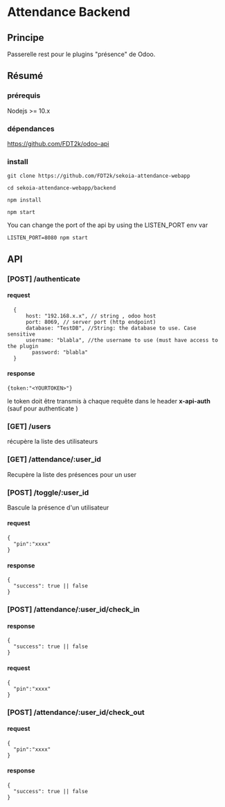 # Attendance Backend

## Principe

Passerelle rest pour le plugins "présence" de Odoo.


## Résumé

### prérequis
  Nodejs >= 10.x

### dépendances

  https://github.com/FDT2k/odoo-api


### install

    git clone https://github.com/FDT2k/sekoia-attendance-webapp

    cd sekoia-attendance-webapp/backend

    npm install

    npm start

You can change the port of the api by using the LISTEN_PORT env var

    LISTEN_PORT=8080 npm start


## API


### [POST] /authenticate
#### request


      {
    	  host: "192.168.x.x", // string , odoo host
    	  port: 8069, // server port (http endpoint)
    	  database: "TestDB", //String: the database to use. Case sensitive
    	  username: "blabla", //the username to use (must have access to the plugin
		    password: "blabla"
      }

#### response


    {token:"<YOURTOKEN>"}

le token doit être transmis à chaque requête dans le header **x-api-auth** (sauf pour authenticate )


### [GET] /users
 récupère la liste des utilisateurs

### [GET] /attendance/:user_id
Recupère la liste des présences pour un user

### [POST] /toggle/:user_id

Bascule la présence d'un utilisateur

#### request
    {
      "pin":"xxxx"
    }

#### response

    {
      "success": true || false
    }

### [POST] /attendance/:user_id/check_in

#### response

    {
      "success": true || false
    }

#### request
    {
      "pin":"xxxx"
    }

### [POST] /attendance/:user_id/check_out

#### request
    {
      "pin":"xxxx"
    }

#### response
    {
      "success": true || false
    }
